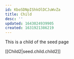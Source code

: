 ```yaml
---
id: KboSDNpIShkOlDCJuWvZa
title: Child
desc: ''
updated: 1643024939905
created: 1631921386219
---
```


This is a child of the seed page

[[Child2|seed.child.child2]]
